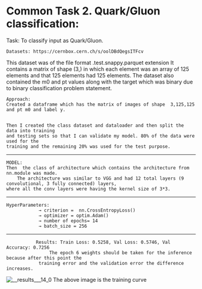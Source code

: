 # Common Task 2. Quark/Gluon classification:

Task: To classify input as Quark/Gluon.

    Datasets: https://cernbox.cern.ch/s/oolDBdQegsITFcv

This dataset was of the file format  .test.snappy.parquet extension
It contains a matrix of shape (3,) in which each element was an array of 125 elements and that 125 elements had 125 elements. 
The dataset also contained the m0 and pt values along with the target which was binary due to binary classification problem statement.


    Approach:
	Created a dataframe which has the matrix of images of shape  3,125,125 and pt m0 and label y. 


	Then I created the class dataset and dataloader and then split the data into training 
	and testing sets so that I can validate my model. 80% of the data were used for the 
	training and the remaining 20% was used for the test purpose.
------------------------------------------------------------------------------------------------------------------------------------------------------------------

    MODEL:
	Then  the class of architecture which contains the architecture from nn.module was made. 
        The architecture was similar to VGG and had 12 total layers (9 convolutional, 3 fully connected) layers,
	where all the conv layers were having the kernel size of 3*3. 


	
------------------------------------------------------------------------------------------------------------------------------------------------------------------

	HyperParameters:
                → criterion =  nn.CrossEntropyLoss()
                → optimizer = optim.Adam()
                → number of epochs= 14
                → batch_size = 256
 ------------------------------------------------------------------------------------------------------------------------------------------------------------------

               Results: Train Loss: 0.5258, Val Loss: 0.5746, Val Accuracy: 0.7256
	                The epoch 6 weights should be taken for the inference because after this point the 
		        training error and the validation error the difference increases.

![__results___14_0](https://github.com/Vishak-Bhat30/ML4SCI_24/assets/102585626/69763e74-aec8-46d7-a61b-97815006c237)
The above image is the training curve

